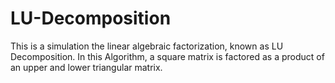# LU-Decomposition
This is a simulation the linear algebraic factorization, known as LU Decomposition. In this Algorithm, a square matrix is factored as a product of an upper and lower triangular matrix.
